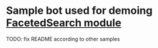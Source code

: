 # Sample bot used for demoing [FacetedSearch module](https://docs.botfuel.io/dialog/modules/faceted-search)

TODO: fix README according to other samples
